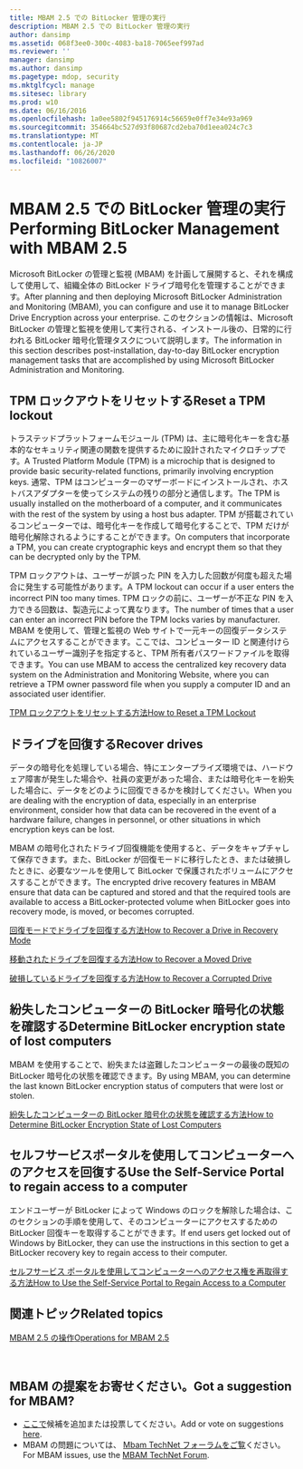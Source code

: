 ```yaml
---
title: MBAM 2.5 での BitLocker 管理の実行
description: MBAM 2.5 での BitLocker 管理の実行
author: dansimp
ms.assetid: 068f3ee0-300c-4083-ba18-7065eef997ad
ms.reviewer: ''
manager: dansimp
ms.author: dansimp
ms.pagetype: mdop, security
ms.mktglfcycl: manage
ms.sitesec: library
ms.prod: w10
ms.date: 06/16/2016
ms.openlocfilehash: 1a0ee5802f945176914c56659e0ff7e34e93a969
ms.sourcegitcommit: 354664bc527d93f80687cd2eba70d1eea024c7c3
ms.translationtype: MT
ms.contentlocale: ja-JP
ms.lasthandoff: 06/26/2020
ms.locfileid: "10826007"
---
```

# <span data-ttu-id="01fcd-103">MBAM 2.5 での BitLocker 管理の実行</span><span class="sxs-lookup"><span data-stu-id="01fcd-103">Performing BitLocker Management with MBAM 2.5</span></span>


<span data-ttu-id="01fcd-104">Microsoft BitLocker の管理と監視 (MBAM) を計画して展開すると、それを構成して使用して、組織全体の BitLocker ドライブ暗号化を管理することができます。</span><span class="sxs-lookup"><span data-stu-id="01fcd-104">After planning and then deploying Microsoft BitLocker Administration and Monitoring (MBAM), you can configure and use it to manage BitLocker Drive Encryption across your enterprise.</span></span> <span data-ttu-id="01fcd-105">このセクションの情報は、Microsoft BitLocker の管理と監視を使用して実行される、インストール後の、日常的に行われる BitLocker 暗号化管理タスクについて説明します。</span><span class="sxs-lookup"><span data-stu-id="01fcd-105">The information in this section describes post-installation, day-to-day BitLocker encryption management tasks that are accomplished by using Microsoft BitLocker Administration and Monitoring.</span></span>

## <span data-ttu-id="01fcd-106">TPM ロックアウトをリセットする</span><span class="sxs-lookup"><span data-stu-id="01fcd-106">Reset a TPM lockout</span></span>


<span data-ttu-id="01fcd-107">トラステッドプラットフォームモジュール (TPM) は、主に暗号化キーを含む基本的なセキュリティ関連の関数を提供するために設計されたマイクロチップです。</span><span class="sxs-lookup"><span data-stu-id="01fcd-107">A Trusted Platform Module (TPM) is a microchip that is designed to provide basic security-related functions, primarily involving encryption keys.</span></span> <span data-ttu-id="01fcd-108">通常、TPM はコンピューターのマザーボードにインストールされ、ホストバスアダプターを使ってシステムの残りの部分と通信します。</span><span class="sxs-lookup"><span data-stu-id="01fcd-108">The TPM is usually installed on the motherboard of a computer, and it communicates with the rest of the system by using a host bus adapter.</span></span> <span data-ttu-id="01fcd-109">TPM が搭載されているコンピューターでは、暗号化キーを作成して暗号化することで、TPM だけが暗号化解除されるようにすることができます。</span><span class="sxs-lookup"><span data-stu-id="01fcd-109">On computers that incorporate a TPM, you can create cryptographic keys and encrypt them so that they can be decrypted only by the TPM.</span></span>

<span data-ttu-id="01fcd-110">TPM ロックアウトは、ユーザーが誤った PIN を入力した回数が何度も超えた場合に発生する可能性があります。</span><span class="sxs-lookup"><span data-stu-id="01fcd-110">A TPM lockout can occur if a user enters the incorrect PIN too many times.</span></span> <span data-ttu-id="01fcd-111">TPM ロックの前に、ユーザーが不正な PIN を入力できる回数は、製造元によって異なります。</span><span class="sxs-lookup"><span data-stu-id="01fcd-111">The number of times that a user can enter an incorrect PIN before the TPM locks varies by manufacturer.</span></span> <span data-ttu-id="01fcd-112">MBAM を使用して、管理と監視の Web サイトで一元キーの回復データシステムにアクセスすることができます。ここでは、コンピューター ID と関連付けられているユーザー識別子を指定すると、TPM 所有者パスワードファイルを取得できます。</span><span class="sxs-lookup"><span data-stu-id="01fcd-112">You can use MBAM to access the centralized key recovery data system on the Administration and Monitoring Website, where you can retrieve a TPM owner password file when you supply a computer ID and an associated user identifier.</span></span>

[<span data-ttu-id="01fcd-113">TPM ロックアウトをリセットする方法</span><span class="sxs-lookup"><span data-stu-id="01fcd-113">How to Reset a TPM Lockout</span></span>](how-to-reset-a-tpm-lockout-mbam-25.md)

## <span data-ttu-id="01fcd-114">ドライブを回復する</span><span class="sxs-lookup"><span data-stu-id="01fcd-114">Recover drives</span></span>


<span data-ttu-id="01fcd-115">データの暗号化を処理している場合、特にエンタープライズ環境では、ハードウェア障害が発生した場合や、社員の変更があった場合、または暗号化キーを紛失した場合に、データをどのように回復できるかを検討してください。</span><span class="sxs-lookup"><span data-stu-id="01fcd-115">When you are dealing with the encryption of data, especially in an enterprise environment, consider how that data can be recovered in the event of a hardware failure, changes in personnel, or other situations in which encryption keys can be lost.</span></span>

<span data-ttu-id="01fcd-116">MBAM の暗号化されたドライブ回復機能を使用すると、データをキャプチャして保存できます。また、BitLocker が回復モードに移行したとき、または破損したときに、必要なツールを使用して BitLocker で保護されたボリュームにアクセスすることができます。</span><span class="sxs-lookup"><span data-stu-id="01fcd-116">The encrypted drive recovery features in MBAM ensure that data can be captured and stored and that the required tools are available to access a BitLocker-protected volume when BitLocker goes into recovery mode, is moved, or becomes corrupted.</span></span>

[<span data-ttu-id="01fcd-117">回復モードでドライブを回復する方法</span><span class="sxs-lookup"><span data-stu-id="01fcd-117">How to Recover a Drive in Recovery Mode</span></span>](how-to-recover-a-drive-in-recovery-mode-mbam-25.md)

[<span data-ttu-id="01fcd-118">移動されたドライブを回復する方法</span><span class="sxs-lookup"><span data-stu-id="01fcd-118">How to Recover a Moved Drive</span></span>](how-to-recover-a-moved-drive-mbam-25.md)

[<span data-ttu-id="01fcd-119">破損しているドライブを回復する方法</span><span class="sxs-lookup"><span data-stu-id="01fcd-119">How to Recover a Corrupted Drive</span></span>](how-to-recover-a-corrupted-drive-mbam-25.md)

## <span data-ttu-id="01fcd-120">紛失したコンピューターの BitLocker 暗号化の状態を確認する</span><span class="sxs-lookup"><span data-stu-id="01fcd-120">Determine BitLocker encryption state of lost computers</span></span>


<span data-ttu-id="01fcd-121">MBAM を使用することで、紛失または盗難したコンピューターの最後の既知の BitLocker 暗号化の状態を確認できます。</span><span class="sxs-lookup"><span data-stu-id="01fcd-121">By using MBAM, you can determine the last known BitLocker encryption status of computers that were lost or stolen.</span></span>

[<span data-ttu-id="01fcd-122">紛失したコンピューターの BitLocker 暗号化の状態を確認する方法</span><span class="sxs-lookup"><span data-stu-id="01fcd-122">How to Determine BitLocker Encryption State of Lost Computers</span></span>](how-to-determine-bitlocker-encryption-state-of-lost-computers-mbam-25.md)

## <span data-ttu-id="01fcd-123">セルフサービスポータルを使用してコンピューターへのアクセスを回復する</span><span class="sxs-lookup"><span data-stu-id="01fcd-123">Use the Self-Service Portal to regain access to a computer</span></span>


<span data-ttu-id="01fcd-124">エンドユーザーが BitLocker によって Windows のロックを解除した場合は、このセクションの手順を使用して、そのコンピューターにアクセスするための BitLocker 回復キーを取得することができます。</span><span class="sxs-lookup"><span data-stu-id="01fcd-124">If end users get locked out of Windows by BitLocker, they can use the instructions in this section to get a BitLocker recovery key to regain access to their computer.</span></span>

[<span data-ttu-id="01fcd-125">セルフサービス ポータルを使用してコンピューターへのアクセス権を再取得する方法</span><span class="sxs-lookup"><span data-stu-id="01fcd-125">How to Use the Self-Service Portal to Regain Access to a Computer</span></span>](how-to-use-the-self-service-portal-to-regain-access-to-a-computer-mbam-25.md)



## <span data-ttu-id="01fcd-126">関連トピック</span><span class="sxs-lookup"><span data-stu-id="01fcd-126">Related topics</span></span>


[<span data-ttu-id="01fcd-127">MBAM 2.5 の操作</span><span class="sxs-lookup"><span data-stu-id="01fcd-127">Operations for MBAM 2.5</span></span>](operations-for-mbam-25.md)

 

## <span data-ttu-id="01fcd-128">MBAM の提案をお寄せください。</span><span class="sxs-lookup"><span data-stu-id="01fcd-128">Got a suggestion for MBAM?</span></span>
- <span data-ttu-id="01fcd-129">[ここで](http://mbam.uservoice.com/forums/268571-microsoft-bitlocker-administration-and-monitoring)候補を追加または投票してください。</span><span class="sxs-lookup"><span data-stu-id="01fcd-129">Add or vote on suggestions [here](http://mbam.uservoice.com/forums/268571-microsoft-bitlocker-administration-and-monitoring).</span></span> 
- <span data-ttu-id="01fcd-130">MBAM の問題については、 [Mbam TechNet フォーラムをご覧](https://social.technet.microsoft.com/Forums/home?forum=mdopmbam)ください。</span><span class="sxs-lookup"><span data-stu-id="01fcd-130">For MBAM issues, use the [MBAM TechNet Forum](https://social.technet.microsoft.com/Forums/home?forum=mdopmbam).</span></span> 





